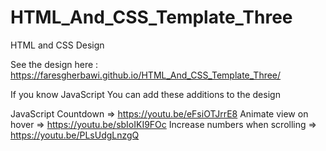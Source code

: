 # HTML_And_CSS_Template_Three
HTML and CSS Design

See the design here :
https://faresgherbawi.github.io/HTML_And_CSS_Template_Three/

If you know JavaScript
You can add these additions to the design

JavaScript Countdown => https://youtu.be/eFsiOTJrrE8
Animate view on hover => https://youtu.be/sbIoIKI9FOc
Increase numbers when scrolling => https://youtu.be/PLsUdgLnzgQ
